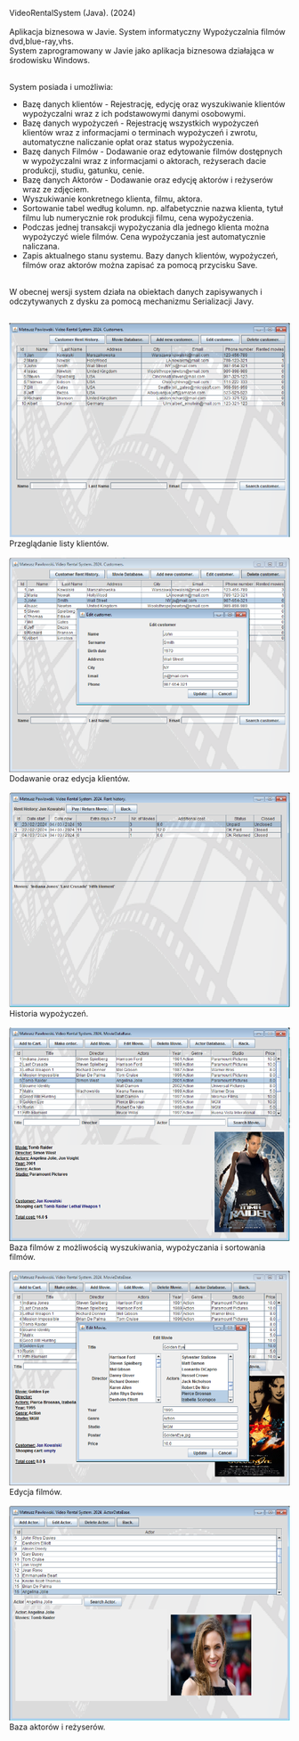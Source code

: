 VideoRentalSystem (Java). (2024)<br><br>
Aplikacja biznesowa w Javie. System informatyczny Wypożyczalnia filmów dvd,blue-ray,vhs.<br>
System zaprogramowany w Javie jako aplikacja biznesowa działająca w środowisku Windows.<br>
<br>

System posiada i umożliwia:<br>
- Bazę danych klientów - Rejestrację, edycję oraz wyszukiwanie klientów wypożyczalni wraz z ich podstawowymi danymi osobowymi.<br>
- Bazę danych wypożyczeń - Rejestrację wszystkich wypożyczeń klientów wraz z informacjami o terminach wypożyczeń i zwrotu, automatyczne naliczanie opłat oraz status wypożyczenia.<br>
- Bazę danych Filmów - Dodawanie oraz edytowanie filmów dostępnych w wypożyczalni wraz z informacjami o aktorach, reżyserach dacie produkcji, studiu, gatunku, cenie.<br>
- Bazę danych Aktorów - Dodawanie oraz edycję aktorów i reżyserów wraz ze zdjęciem.<br>
- Wyszukiwanie konkretnego klienta, filmu, aktora.<br>
- Sortowanie tabel według kolumn. np. alfabetycznie nazwa klienta, tytuł filmu lub numerycznie rok produkcji filmu, cena wypożyczenia.<br>
- Podczas jednej transakcji wypożyczania dla jednego klienta można wypożyczyć wiele filmów. Cena wypożyczania jest automatycznie naliczana.<br>
- Zapis aktualnego stanu systemu. Bazy danych klientów, wypożyczeń, filmów oraz aktorów można zapisać za pomocą przycisku Save.<br>
<br>
W obecnej wersji system działa na obiektach danych zapisywanych i odczytywanych z dysku za pomocą mechanizmu Serializacji Javy.<br>
<br>

![alt_text](https://github.com/mateuszpawlowski-programmer/VideoRentalSystem/blob/main/VideoRentalSystem_1.png?raw=true)
<br>Przeglądanie listy klientów.<br><br>
![alt_text](https://github.com/mateuszpawlowski-programmer/VideoRentalSystem/blob/main/VideoRentalSystem_2.png?raw=true)
<br>Dodawanie oraz edycja klientów.<br><br>
![alt_text](https://github.com/mateuszpawlowski-programmer/VideoRentalSystem/blob/main/VideoRentalSystem_3.png?raw=true)
<br>Historia wypożyczeń.<br><br>
![alt_text](https://github.com/mateuszpawlowski-programmer/VideoRentalSystem/blob/main/VideoRentalSystem_4.png?raw=true)
<br>Baza filmów z możliwością wyszukiwania,  wypożyczania i sortowania filmów.<br><br>
![alt_text](https://github.com/mateuszpawlowski-programmer/VideoRentalSystem/blob/main/VideoRentalSystem_5.png?raw=true)
<br>Edycja filmów.<br><br>
![alt_text](https://github.com/mateuszpawlowski-programmer/VideoRentalSystem/blob/main/VideoRentalSystem_6.png?raw=true)
<br>Baza aktorów i reżyserów.<br><br>
